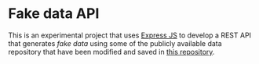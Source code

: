# Fake data API

This is an experimental project that uses [Express JS](https://expressjs.com/) to
develop a REST API that generates _fake data_ using some of the publicly available
data repository that have been modified and saved in [this repository](https://github.com/ProfSchimd/data).
